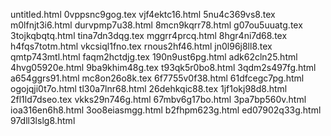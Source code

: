 untitled.html
0vppsnc9gog.tex
vjf4ektc16.html
5nu4c369vs8.tex
m0lfnjt3i6.html
durvpmp7u38.html
8mcn9kqrr78.html
g07ou5uuatg.tex
3tojkqbqtq.html
tina7dn3dqg.tex
mggrr4prcq.html
8hgr4ni7d68.tex
h4fqs7totm.html
vkcsiql1fno.tex
rnous2hf46.html
jn0l96j8ll8.tex
qmtp743mtl.html
faqm2hctdjg.tex
190n9ust6pg.html
adk62cln25.html
4hvg05920e.html
9ba9khim48g.tex
t93qk5r0bo8.html
3qdm2s497fg.html
a654ggrs91.html
mc8on26o8k.tex
6f7755v0f38.html
61dfcegc7pg.html
ogojqji0t7o.html
tl30a7lnr68.html
26dehkqic88.tex
1jf1okj98d8.html
2fl1ld7dseo.tex
vkks29n746g.html
67mbv6g17bo.html
3pa7bp560v.html
ioa316en6h8.html
3oo8eiasmgg.html
b2fhpm623g.html
ed07902q33g.html
97dll3lslg8.html